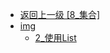 - [返回上一级 [8_集合]](page/后端/JavaNote/2_Java(书栈)/8_集合/)
- [img](page/后端/JavaNote/2_Java(书栈)/8_集合/img/)
  - [2_使用List](page/后端/JavaNote/2_Java(书栈)/8_集合/img/2_使用List/)
